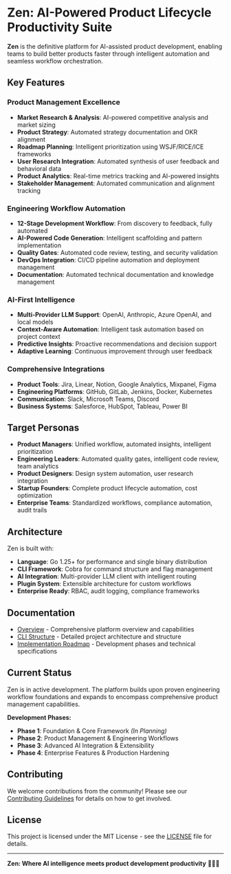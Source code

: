 # Zen: AI-Powered Product Lifecycle Productivity Suite

**Zen** is the definitive platform for AI-assisted product development, enabling teams to build better products faster through intelligent automation and seamless workflow orchestration.

## Key Features

### **Product Management Excellence**
- **Market Research & Analysis**: AI-powered competitive analysis and market sizing
- **Product Strategy**: Automated strategy documentation and OKR alignment
- **Roadmap Planning**: Intelligent prioritization using WSJF/RICE/ICE frameworks
- **User Research Integration**: Automated synthesis of user feedback and behavioral data
- **Product Analytics**: Real-time metrics tracking and AI-powered insights
- **Stakeholder Management**: Automated communication and alignment tracking

### **Engineering Workflow Automation**
- **12-Stage Development Workflow**: From discovery to feedback, fully automated
- **AI-Powered Code Generation**: Intelligent scaffolding and pattern implementation
- **Quality Gates**: Automated code review, testing, and security validation
- **DevOps Integration**: CI/CD pipeline automation and deployment management
- **Documentation**: Automated technical documentation and knowledge management

### **AI-First Intelligence**
- **Multi-Provider LLM Support**: OpenAI, Anthropic, Azure OpenAI, and local models
- **Context-Aware Automation**: Intelligent task automation based on project context
- **Predictive Insights**: Proactive recommendations and decision support
- **Adaptive Learning**: Continuous improvement through user feedback

### **Comprehensive Integrations**
- **Product Tools**: Jira, Linear, Notion, Google Analytics, Mixpanel, Figma
- **Engineering Platforms**: GitHub, GitLab, Jenkins, Docker, Kubernetes
- **Communication**: Slack, Microsoft Teams, Discord
- **Business Systems**: Salesforce, HubSpot, Tableau, Power BI

## Target Personas

- **Product Managers**: Unified workflow, automated insights, intelligent prioritization
- **Engineering Leaders**: Automated quality gates, intelligent code review, team analytics
- **Product Designers**: Design system automation, user research integration
- **Startup Founders**: Complete product lifecycle automation, cost optimization
- **Enterprise Teams**: Standardized workflows, compliance automation, audit trails

## Architecture

Zen is built with:
- **Language**: Go 1.25+ for performance and single binary distribution
- **CLI Framework**: Cobra for command structure and flag management
- **AI Integration**: Multi-provider LLM client with intelligent routing
- **Plugin System**: Extensible architecture for custom workflows
- **Enterprise Ready**: RBAC, audit logging, compliance frameworks

## Documentation

- [Overview](docs/overview.md) - Comprehensive platform overview and capabilities
- [CLI Structure](docs/cli-structure.md) - Detailed project architecture and structure
- [Implementation Roadmap](docs/cli.md) - Development phases and technical specifications

## Current Status

Zen is in active development. The platform builds upon proven engineering workflow foundations and expands to encompass comprehensive product management capabilities.

**Development Phases:**
- **Phase 1**: Foundation & Core Framework *(In Planning)*
- **Phase 2**: Product Management & Engineering Workflows
- **Phase 3**: Advanced AI Integration & Extensibility
- **Phase 4**: Enterprise Features & Production Hardening

## Contributing

We welcome contributions from the community! Please see our [Contributing Guidelines](CONTRIBUTING) for details on how to get involved.

## License

This project is licensed under the MIT License - see the [LICENSE](LICENSE) file for details.

---

**Zen: Where AI intelligence meets product development productivity** 🧘‍♂️✨
